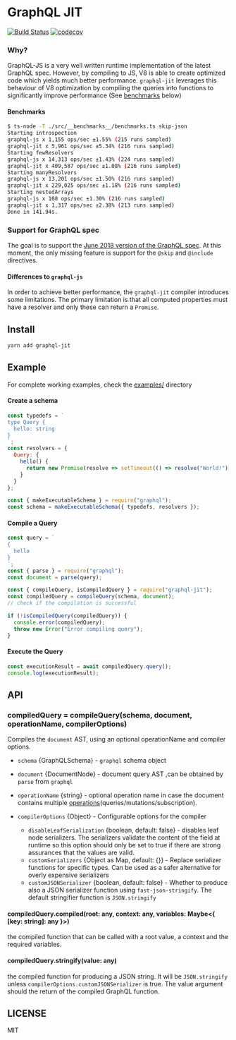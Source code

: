 # GraphQL JIT

[![Build Status](https://travis-ci.org/zalando-incubator/graphql-jit.svg?branch=master)](https://travis-ci.org/zalando-incubator/graphql-jit)
[![codecov](https://codecov.io/gh/zalando-incubator/graphql-jit/branch/master/graph/badge.svg)](https://codecov.io/gh/zalando-incubator/graphql-jit)

### Why?

GraphQL-JS is a very well written runtime implementation of the latest GraphQL spec. However, by compiling to JS, V8 is able to create optimized
code which yields much better performance. `graphql-jit` leverages this behaviour of V8 optimization by compiling the queries into functions to significantly improve performance (See [benchmarks](#benchmarks) below)

#### Benchmarks

```bash
$ ts-node -T ./src/__benchmarks__/benchmarks.ts skip-json
Starting introspection
graphql-js x 1,155 ops/sec ±1.55% (215 runs sampled)
graphql-jit x 5,961 ops/sec ±5.34% (216 runs sampled)
Starting fewResolvers
graphql-js x 14,313 ops/sec ±1.43% (224 runs sampled)
graphql-jit x 409,587 ops/sec ±1.08% (216 runs sampled)
Starting manyResolvers
graphql-js x 13,201 ops/sec ±1.50% (216 runs sampled)
graphql-jit x 229,025 ops/sec ±1.18% (216 runs sampled)
Starting nestedArrays
graphql-js x 108 ops/sec ±1.30% (216 runs sampled)
graphql-jit x 1,317 ops/sec ±2.38% (213 runs sampled)
Done in 141.94s.
```

### Support for GraphQL spec

The goal is to support the [June 2018 version of the GraphQL spec](https://facebook.github.io/graphql/June2018/). At this moment,
the only missing feature is support for the `@skip` and `@include` directives.

#### Differences to `graphql-js`

In order to achieve better performance, the `graphql-jit` compiler introduces some limitations.
The primary limitation is that all computed properties must have a resolver and only these can return a `Promise`.

## Install

```sh
yarn add graphql-jit
```

## Example

For complete working examples, check the [examples/](examples) directory

#### Create a schema

```js
const typedefs = `
type Query {
  hello: string
}
`;
const resolvers = {
  Query: {
    hello() {
      return new Promise(resolve => setTimeout(() => resolve("World!"), 200));
    }
  }
};

const { makeExecutableSchema } = require("graphql");
const schema = makeExecutableSchema({ typedefs, resolvers });
```

#### Compile a Query

```js
const query = `
{
  hello
}
`;
const { parse } = require("graphql");
const document = parse(query);

const { compileQuery, isCompiledQuery } = require("graphql-jit");
const compiledQuery = compileQuery(schema, document);
// check if the compilation is successful

if (!isCompiledQuery(compiledQuery)) {
  console.error(compiledQuery);
  throw new Error("Error compiling query");
}
```

#### Execute the Query

```js
const executionResult = await compiledQuery.query();
console.log(executionResult);
```

## API

### compiledQuery = compileQuery(schema, document, operationName, compilerOptions)

Compiles the `document` AST, using an optional operationName and compiler options.

- `schema` {GraphQLSchema} - `graphql` schema object
- `document` {DocumentNode} - document query AST ,can be obtained by `parse` from `graphql`
- `operationName` {string} - optional operation name in case the document contains multiple [operations](http://spec.graphql.org/draft/#sec-Language.Operations)(queries/mutations/subscription).
- `compilerOptions` {Object} - Configurable options for the compiler

  - `disableLeafSerialization` {boolean, default: false} - disables leaf node serializers. The serializers validate the content of the field at runtime
    so this option should only be set to true if there are strong assurances that the values are valid.
  - `customSerializers` {Object as Map, default: {}} - Replace serializer functions for specific types. Can be used as a safer alternative
    for overly expensive serializers
  - `customJSONSerializer` {boolean, default: false} - Whether to produce also a JSON serializer function using `fast-json-stringify`. The default stringifier function is `JSON.stringify`

#### compiledQuery.compiled(root: any, context: any, variables: Maybe<{ [key: string]: any }>)

the compiled function that can be called with a root value, a context and the required variables.

#### compiledQuery.stringify(value: any)

the compiled function for producing a JSON string. It will be `JSON.stringify` unless `compilerOptions.customJSONSerializer` is true.
The value argument should the return of the compiled GraphQL function.

## LICENSE

MIT
